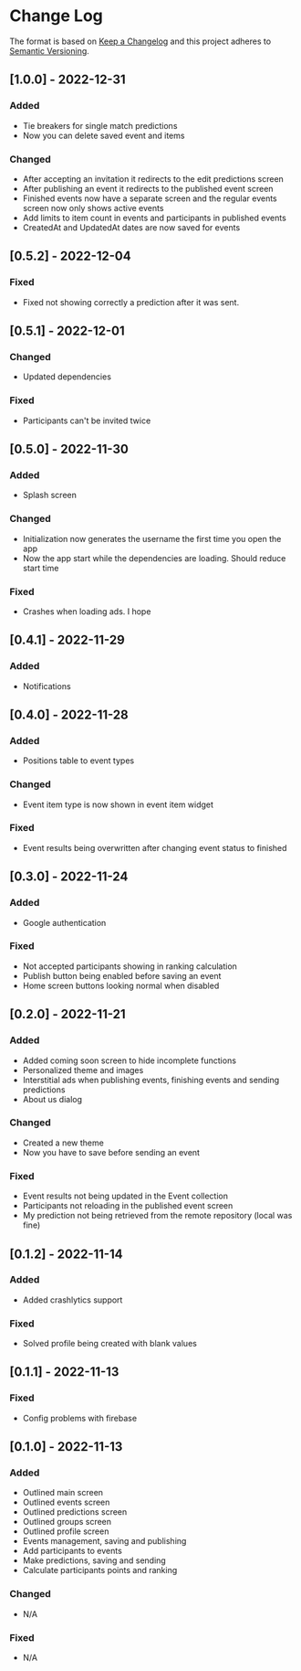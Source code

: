 # Change Log

The format is based on [Keep a Changelog](http://keepachangelog.com/)
and this project adheres to [Semantic Versioning](http://semver.org/).

## [1.0.0] - 2022-12-31

### Added

- Tie breakers for single match predictions
- Now you can delete saved event and items

### Changed

- After accepting an invitation it redirects to the edit predictions screen
- After publishing an event it redirects to the published event screen
- Finished events now have a separate screen and the regular events screen now only shows active events
- Add limits to item count in events and participants in published events
- CreatedAt and UpdatedAt dates are now saved for events

## [0.5.2] - 2022-12-04

### Fixed

- Fixed not showing correctly a prediction after it was sent.

## [0.5.1] - 2022-12-01

### Changed

- Updated dependencies

### Fixed

- Participants can't be invited twice

## [0.5.0] - 2022-11-30

### Added

- Splash screen

### Changed

- Initialization now generates the username the first time you open the app
- Now the app start while the dependencies are loading. Should reduce start time

### Fixed

- Crashes when loading ads. I hope

## [0.4.1] - 2022-11-29

### Added

- Notifications

## [0.4.0] - 2022-11-28

### Added

- Positions table to event types

### Changed

- Event item type is now shown in event item widget

### Fixed

- Event results being overwritten after changing event status to finished

## [0.3.0] - 2022-11-24

### Added

- Google authentication

### Fixed

- Not accepted participants showing in ranking calculation
- Publish button being enabled before saving an event
- Home screen buttons looking normal when disabled

## [0.2.0] - 2022-11-21

### Added

- Added coming soon screen to hide incomplete functions
- Personalized theme and images
- Interstitial ads when publishing events, finishing events and sending predictions
- About us dialog

### Changed

- Created a new theme
- Now you have to save before sending an event

### Fixed

- Event results not being updated in the Event collection
- Participants not reloading in the published event screen
- My prediction not being retrieved from the remote repository (local was fine)

## [0.1.2] - 2022-11-14

### Added

- Added crashlytics support

### Fixed

- Solved profile being created with blank values

## [0.1.1] - 2022-11-13

### Fixed

- Config problems with firebase

## [0.1.0] - 2022-11-13

### Added

- Outlined main screen
- Outlined events screen
- Outlined predictions screen
- Outlined groups screen
- Outlined profile screen
- Events management, saving and publishing
- Add participants to events
- Make predictions, saving and sending
- Calculate participants points and ranking

### Changed

- N/A

### Fixed

- N/A

